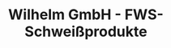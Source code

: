 ---
title: "Wilhelm GmbH - FWS-Schweißprodukte"
url: /schifferstadt/wilhelm-gmbh-fws-schweissprodukte/
shop: Eisenwaren
---
